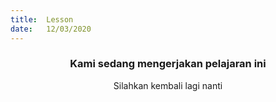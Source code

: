 ```yaml
---
title:  Lesson
date:   12/03/2020
---
```


### <center>Kami sedang mengerjakan pelajaran ini</center>
<center>Silahkan kembali lagi nanti</center>